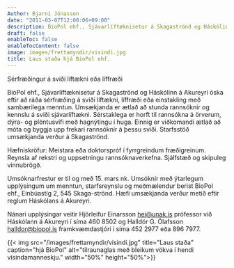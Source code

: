 ```yaml
---
Author: Bjarni Jónasson
date: "2011-03-07T12:00:06+09:00"
description: BioPol ehf., Sjávarlíftæknisetur á Skagaströnd og Háskólinn á Akureyri óska eftir að ráða sérfræðing á sviði líftækni, líffræði eða einstakling með sambærilega menntun. Umsækjanda er ætlað að stunda rannsóknir og...
draft: false
enableToc: false
enableTocContent: false
image: images/frettamyndir/visindi.jpg
title: Laus staða hjá BioPol ehf.
---
```


Sérfræðingur á sviði líftækni eða líffræði

BioPol ehf., Sjávarlíftæknisetur á Skagaströnd og Háskólinn á Akureyri óska eftir að ráða sérfræðing á sviði líftækni, líffræði eða einstakling með sambærilega menntun. Umsækjanda er ætlað að stunda rannsóknir og kennslu á sviði sjávarlíftækni. Sérstaklega er horft til rannsókna á örverum, dýra- og plöntusvifi með hagnýtingu í huga. Einnig er viðkomandi ætlað að móta og byggja upp frekari rannsóknir á þessu sviði. Starfsstöð umsækjanda verður á Skagaströnd.

Hæfniskröfur: Meistara eða doktorspróf í fyrrgreindum fræðigreinum. Reynsla af rekstri og uppsetningu rannsóknaverkefna. Sjálfstæð og skipuleg vinnubrögð.

Umsóknarfrestur er til og með 15. mars nk. Umsóknir með ýtarlegum upplýsingum um menntun, starfsreynslu og meðmælendur berist BioPol ehf., Einbúastíg 2, 545 Skaga-strönd. Hæfi umsækjanda verður metið eftir reglum Háskólans á Akureyri.

Nánari upplýsingar veitir Hjörleifur Einarsson hei@unak.is prófessor við Háskólann á Akureyri í síma 460 8502 og Halldór G. Ólafsson halldor@biopol.is framkvæmdastjóri í síma 452 2977 eða 896 7977.

{{< img src="/images/frettamyndir/visindi.jpg" title="Laus staða" caption="hjá BioPol" alt="tilraunaglas með bleikum vökva í hendi vísindamanneskju." width="50%" height="50%">}}

